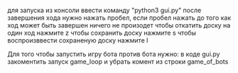 для запуска из консоли ввести команду "python3 gui.py"
после завершения хода нужно нажать пробел, если пробел нажать до того как ход может быть завершен ничего не произодет
чтобы откатить доску на один ход нажмите z
чтобы сохранить доску нажмите s
чтобы воспроизввести сохраненую доску нажмите l

Для того чтобы запустить игру бота против бота нужно:
    в коде gui.py закоментить запуск game_loop и убрать комент из строки game_of_bots

